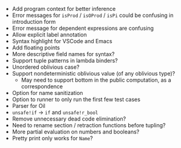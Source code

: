 - Add program context for better inference
- Error messages for `isProd` / `isOProd` / `isPi` could be confusing in
  introduction form
- Error message for dependent expressions are confusing
- Allow explicit label annotation
- Syntax highlight for VSCode and Emacs
- Add floating points
- More descriptive field names for syntax?
- Support tuple patterns in lambda binders?
- Unordered oblivious case?
- Support nondeterministic oblivious value (of any oblivious type)?
  + May need to support bottom in the public computation, as a correspondence
- Option for name sanitization
- Option to runner to only run the first few test cases
- Parser for Oil
- `unsafe!if` -> `if` and `unsafe!r_bool`
- Remove unnecessary dead code elimination?
- Need to rename section / retraction functions before tupling?
- More partial evaluation on numbers and booleans?
- Pretty print only works for `Name`?
